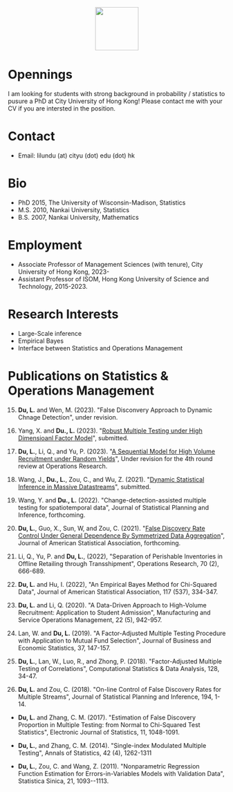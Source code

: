 <div id="header" align="center">
  <img src="https://media.giphy.com/media/M9gbBd9nbDrOTu1Mqx/giphy.gif" width="100"/>
</div>




# Opennings 
I am looking for students with strong background in probability / statistics to pusure a PhD at City University of Hong Kong! Please contact me with your CV if you are intersted in the position.



# Contact 
- Email: lilundu (at) cityu (dot) edu (dot) hk

# Bio
- PhD 2015, The University of Wisconsin-Madison, Statistics
- M.S. 2010, Nankai University, Statistics
- B.S. 2007, Nankai University, Mathematics


# Employment
- Associate Professor of Management Sciences (with tenure), City University of Hong Kong, 2023-
- Assistant Professor of ISOM, Hong Kong University of Science and Technology, 2015-2023.



# Research Interests
- Large-Scale inference
- Empirical Bayes
- Interface between Statistics and Operations Management

# Publications on Statistics & Operations Management

15. **Du, L.** and Wen, M. (2023). "False Disconvery Approach to Dynamic Chnage Detection", under revision.

14. Yang, X. and **Du., L.** (2023). "[Robust Multiple Testing under High Dimensioanl Factor Model](https://arxiv.org/abs/2303.07631)", submitted.

13. **Du, L.**, Li, Q., and Yu, P. (2023). "[A Sequential Model for High Volume Recruitment under Random Yields](https://isom.hkust.edu.hk/files/OM/FacultyPublications/LiQing/SeRecruiting_August_2022.pdf)", Under revision for the 4th round review at Operations Research.

12. Wang, J., **Du., L.**, Zou, C., and Wu, Z. (2021). "[Dynamic Statistical Inference in Massive Datastreams](https://arxiv.org/abs/2111.01339#)", submitted.

11. Wang, Y. and **Du., L.** (2022). "Change-detection-assisted multiple testing for spatiotemporal data", Journal of Statistical Planning and Inference, forthcoming.

10. **Du, L.**, Guo, X., Sun, W, and Zou, C. (2021). "[False Discovery Rate Control Under General Dependence By Symmetrized Data Aggregation](https://doi.org/10.1080/01621459.2021.1945459)", Journal of American Statistical Association, forthcoming.

9. Li, Q., Yu, P. and **Du, L.**, (2022), "Separation of Perishable Inventories in Offline Retailing through Transshipment", Operations Research, 70 (2), 666-689.

8. **Du, L.** and Hu, I. (2022), "An Empirical Bayes Method for Chi-Squared Data", Journal of American Statistical Association, 117 (537), 334-347.


7. **Du, L.** and Li, Q. (2020). "A Data-Driven Approach to High-Volume Recruitment: Application to Student Admission", Manufacturing and Service Operations Management, 22 (5), 942-957.

6. Lan, W. and **Du, L.** (2019). "A Factor-Adjusted Multiple Testing Procedure with Application to Mutual Fund Selection", Journal of Business and Economic Statistics, 37, 147-157.

5. **Du, L.**, Lan, W., Luo, R., and Zhong, P. (2018). "Factor-Adjusted Multiple Testing of Correlations", Computational Statistics \& Data Analysis, 128, 34-47.

4. **Du, L.** and Zou, C. (2018). "On-line Control of False Discovery Rates for Multiple Streams", Journal of Statistical Planning and Inference, 194, 1-14.

- **Du, L.** and Zhang, C. M. (2017). "Estimation of False Discovery Proportion in Multiple Testing: from Normal to Chi-Squared Test Statistics", Electronic Journal of Statistics, 11, 1048-1091.

- **Du, L.**, and Zhang, C. M. (2014). "Single-index Modulated Multiple Testing", Annals of Statistics, 42 (4), 1262-1311

- **Du, L.**, Zou, C. and Wang, Z. (2011). "Nonparametric Regression Function Estimation for Errors-in-Variables Models with Validation Data", Statistica Sinica, 21, 1093--1113.




<!---
dulilun/dulilun is a ✨ special ✨ repository because its `README.md` (this file) appears on your GitHub profile.
You can click the Preview link to take a look at your changes.
--->
